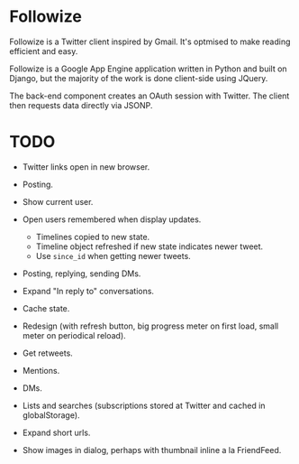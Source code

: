 Followize
=========

Followize is a Twitter client inspired by Gmail. It's optmised to make reading
efficient and easy.

Followize is a Google App Engine application written in Python and built on
Django, but the majority of the work is done client-side using JQuery.

The back-end component creates an OAuth session with Twitter. The client then
requests data directly via JSONP.

TODO
====

  * Twitter links open in new browser.

  * Posting.

  * Show current user.

  * Open users remembered when display updates.
      * Timelines copied to new state.
      * Timeline object refreshed if new state indicates newer tweet.
      * Use `since_id` when getting newer tweets.

  * Posting, replying, sending DMs.

  * Expand "In reply to" conversations.

  * Cache state.

  * Redesign (with refresh button, big progress meter on first load, small meter
    on periodical reload).

  * Get retweets.

  * Mentions.

  * DMs.

  * Lists and searches (subscriptions stored at Twitter and cached in globalStorage).

  * Expand short urls.

  * Show images in dialog, perhaps with thumbnail inline a la FriendFeed.
